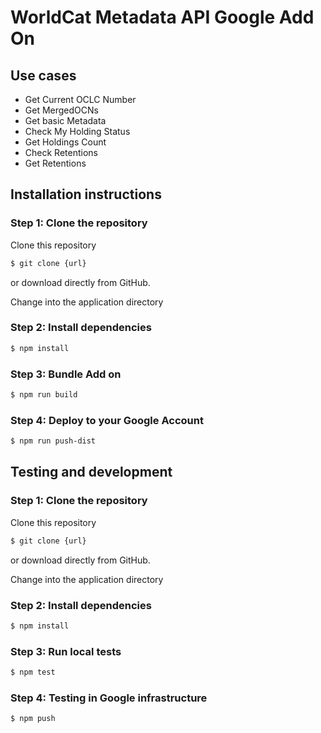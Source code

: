 # WorldCat Metadata API Google Add On

## Use cases
- Get Current OCLC Number
- Get MergedOCNs        
- Get basic Metadata
- Check My Holding Status
- Get Holdings Count       
- Check Retentions
- Get Retentions 

## Installation instructions
### Step 1: Clone the repository
Clone this repository

```bash
$ git clone {url}
```
or download directly from GitHub.

Change into the application directory

### Step 2: Install  dependencies

```bash
$ npm install
```

### Step 3: Bundle Add on
```bash
$ npm run build
```

### Step 4: Deploy to your Google Account
```bash
$ npm run push-dist
```

## Testing and development

### Step 1: Clone the repository
Clone this repository

```bash
$ git clone {url}
```
or download directly from GitHub.

Change into the application directory

### Step 2: Install  dependencies

```bash
$ npm install
```

### Step 3: Run local tests

```bash
$ npm test
```

### Step 4: Testing in Google infrastructure
```bash
$ npm push
```


